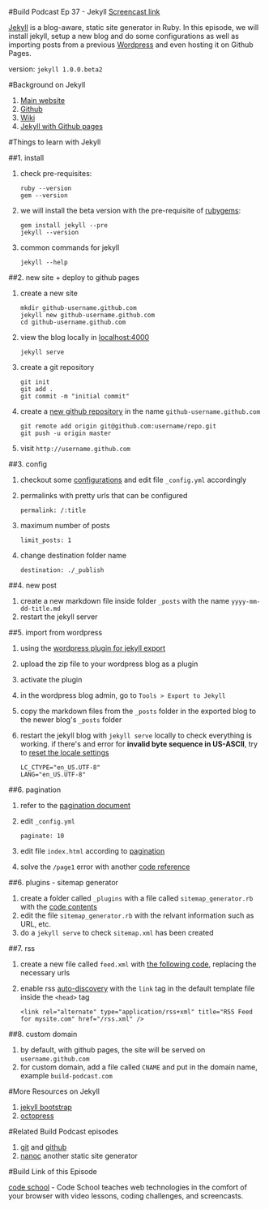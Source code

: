 #Build Podcast Ep 37 - Jekyll
[Screencast link](http://build-podcast.com/jekyll/)

[Jekyll](http://jekyllrb.com/) is a blog-aware, static site generator in Ruby. In this episode, we will install jekyll, setup a new blog and do some configurations as well as importing posts from a previous [Wordpress](http://wordpress.org) and even hosting it on Github Pages.

version: `jekyll 1.0.0.beta2`

#Background on Jekyll

1. [Main website](http://jekyllrb.com/)
2. [Github](https://github.com/mojombo/jekyll)
3. [Wiki](https://github.com/mojombo/jekyll/wiki)
4. [Jekyll with Github pages](https://help.github.com/articles/using-jekyll-with-pages)



#Things to learn with Jekyll

##1. install 

1. check pre-requisites:

    ```
    ruby --version
    gem --version
    ```


1. we will install the beta version with the pre-requisite of [rubygems](http://rubygems.org/gems/jekyll):

    ```
    gem install jekyll --pre
    jekyll --version
    ```
1. common commands for jekyll

    ```
    jekyll --help
    ```

##2. new site + deploy to github pages

1. create a new site

    ```
    mkdir github-username.github.com
    jekyll new github-username.github.com
    cd github-username.github.com
    ```

1. view the blog locally in [localhost:4000](http://localhost:4000)

    ```
    jekyll serve
    ```
1. create a git repository

    ```
    git init
    git add .
    git commit -m "initial commit"
    ```
1. create a [new github repository](https://github.com/new) in the name `github-username.github.com`

    ```
    git remote add origin git@github.com:username/repo.git
    git push -u origin master
    ```
3. visit `http://username.github.com`

##3. config

1. checkout some [configurations](https://github.com/mojombo/jekyll/wiki/Configuration) and edit file `_config.yml` accordingly
1. permalinks with pretty urls that can be configured 

    ```
    permalink: /:title
    ```
1. maximum number of posts

    ```
    limit_posts: 1
    ```
    
1. change destination folder name

    ```
    destination: ./_publish
    ```
    
##4. new post

1. create a new markdown file inside folder `_posts` with the name `yyyy-mm-dd-title.md`
2. restart the jekyll server

##5. import from wordpress

1. using the [wordpress plugin for jekyll export](https://github.com/benbalter/wordpress-to-jekyll-exporter)
2. upload the zip file to your wordpress blog as a plugin
3. activate the plugin
4. in the wordpress blog admin, go to `Tools > Export to Jekyll`
5. copy the markdown files from the `_posts` folder in the exported blog to the newer blog's `_posts` folder
6. restart the jekyll blog with `jekyll serve` locally to check everything is working. if there's and error for **invalid byte sequence in US-ASCII**, try to [reset the locale settings](https://github.com/imathis/octopress/issues/144#issuecomment-3636975)

    ```
    LC_CTYPE="en_US.UTF-8"
    LANG="en_US.UTF-8"
    ```

##6. pagination

1. refer to the [pagination document](https://github.com/mojombo/jekyll/wiki/Pagination)
2. edit `_config.yml`

    ```
    paginate: 10
    ```
3. edit file `index.html` according to [pagination](https://github.com/mojombo/jekyll/wiki/Pagination#indexhtml)
4. solve the `/page1` error with another [code reference](https://github.com/mojombo/jekyll/wiki/Pagination#a-note-about-page1) 

##6. plugins - sitemap generator

1. create a folder called `_plugins` with a file called `sitemap_generator.rb` with the [code contents](http://www.kinnetica.com/projects/jekyll-sitemap-generator/)
2. edit the file `sitemap_generator.rb` with the relvant information such as URL, etc.
2. do a `jekyll serve` to check `sitemap.xml` has been created

##7. rss

1. create a new file called `feed.xml` with [the following code](https://github.com/coyled/coyled.com/blob/master/atom.xml), replacing the necessary urls
2. enable rss [auto-discovery](http://www.rssboard.org/rss-autodiscovery) with the `link` tag in the default template file inside the `<head>` tag

    ```
    <link rel="alternate" type="application/rss+xml" title="RSS Feed for mysite.com" href="/rss.xml" />
    ```

##8. custom domain

1. by default, with github pages, the site will be served on `username.github.com`
2. for custom domain, add a file called `CNAME` and put in the domain name, example `build-podcast.com`

#More Resources on Jekyll

1.  [jekyll bootstrap](http://jekyllbootstrap.com/)
2.  [octopress](http://octopress.org/)
 

#Related Build Podcast episodes

1. [git](http://build-podcast.com/git/) and [github](http://build-podcast.com/github/)
2. [nanoc](http://build-podcast.com/nanoc/) another static site generator



#Build Link of this Episode

[code school](http://www.codeschool.com/) - Code School teaches web technologies in the comfort of your browser with video lessons, coding challenges, and screencasts.